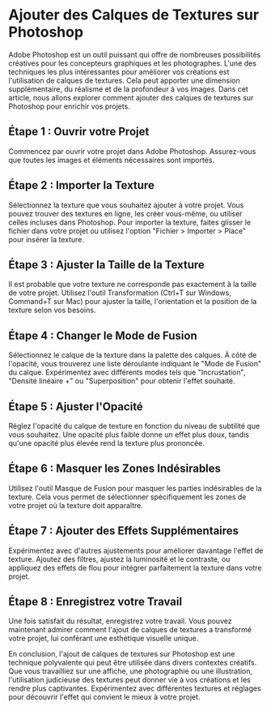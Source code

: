 # Ajouter des Calques de Textures sur Photoshop

Adobe Photoshop est un outil puissant qui offre de nombreuses possibilités créatives pour les concepteurs graphiques et les photographes. L'une des techniques les plus intéressantes pour améliorer vos créations est l'utilisation de calques de textures. Cela peut apporter une dimension supplémentaire, du réalisme et de la profondeur à vos images. Dans cet article, nous allons explorer comment ajouter des calques de textures sur Photoshop pour enrichir vos projets.

## Étape 1 : Ouvrir votre Projet
Commencez par ouvrir votre projet dans Adobe Photoshop. Assurez-vous que toutes les images et éléments nécessaires sont importés.

## Étape 2 : Importer la Texture
Sélectionnez la texture que vous souhaitez ajouter à votre projet. Vous pouvez trouver des textures en ligne, les créer vous-même, ou utiliser celles incluses dans Photoshop. Pour importer la texture, faites glisser le fichier dans votre projet ou utilisez l'option "Fichier > Importer > Place" pour insérer la texture.

## Étape 3 : Ajuster la Taille de la Texture
Il est probable que votre texture ne corresponde pas exactement à la taille de votre projet. Utilisez l'outil Transformation (Ctrl+T sur Windows, Command+T sur Mac) pour ajuster la taille, l'orientation et la position de la texture selon vos besoins.

## Étape 4 : Changer le Mode de Fusion
Sélectionnez le calque de la texture dans la palette des calques. À côté de l'opacité, vous trouverez une liste déroulante indiquant le "Mode de Fusion" du calque. Expérimentez avec différents modes tels que "Incrustation", "Densité linéaire +" ou "Superposition" pour obtenir l'effet souhaité.

## Étape 5 : Ajuster l'Opacité
Réglez l'opacité du calque de texture en fonction du niveau de subtilité que vous souhaitez. Une opacité plus faible donne un effet plus doux, tandis qu'une opacité plus élevée rend la texture plus prononcée.

## Étape 6 : Masquer les Zones Indésirables
Utilisez l'outil Masque de Fusion pour masquer les parties indésirables de la texture. Cela vous permet de sélectionner spécifiquement les zones de votre projet où la texture doit apparaître.

## Étape 7 : Ajouter des Effets Supplémentaires
Expérimentez avec d'autres ajustements pour améliorer davantage l'effet de texture. Ajoutez des filtres, ajustez la luminosité et le contraste, ou appliquez des effets de flou pour intégrer parfaitement la texture dans votre projet.

## Étape 8 : Enregistrez votre Travail
Une fois satisfait du résultat, enregistrez votre travail. Vous pouvez maintenant admirer comment l'ajout de calques de textures a transformé votre projet, lui conférant une esthétique visuelle unique.

En conclusion, l'ajout de calques de textures sur Photoshop est une technique polyvalente qui peut être utilisée dans divers contextes créatifs. Que vous travailliez sur une affiche, une photographie ou une illustration, l'utilisation judicieuse des textures peut donner vie à vos créations et les rendre plus captivantes. Expérimentez avec différentes textures et réglages pour découvrir l'effet qui convient le mieux à votre projet.